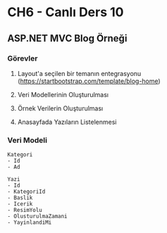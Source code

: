 ﻿# CH6 - Canlı Ders 10

## ASP.NET MVC Blog Örneği

### Görevler
1. Layout'a seçilen bir temanın entegrasyonu\
   (https://startbootstrap.com/template/blog-home)

2. Veri Modellerinin Oluşturulması

3. Örnek Verilerin Oluşturulması

4. Anasayfada Yazıların Listelenmesi

### Veri Modeli
```
Kategori
- Id
- Ad

Yazi
- Id
- KategoriId
- Baslik
- Icerik
- ResimYolu
- OlusturulmaZamani
- YayinlandiMi
```



